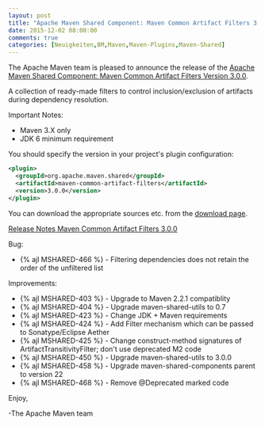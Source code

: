 ```yaml
---
layout: post
title: "Apache Maven Shared Component: Maven Common Artifact Filters 3.0.0 Released"
date: 2015-12-02 08:00:00
comments: true
categories: [Neuigkeiten,BM,Maven,Maven-Plugins,Maven-Shared]
---
```

The Apache Maven team is pleased to announce the release of the 
[Apache Maven Shared Component: Maven Common Artifact Filters Version 3.0.0](http://maven.apache.org/shared/maven-common-artifact-filters/).

A collection of ready-made filters to control inclusion/exclusion of artifacts
during dependency resolution.
 
Important Notes:

 * Maven 3.X only
 * JDK 6 minimum requirement

You should specify the version in your project's plugin configuration:

``` xml 
<plugin>
  <groupId>org.apache.maven.shared</groupId>
  <artifactId>maven-common-artifact-filters</artifactId>
  <version>3.0.0</version>
</plugin>
```

You can download the appropriate sources etc. from the [download page](http://maven.apache.org/shared/maven-common-artifact-filters/download.cgi).

<!-- more -->
 
[Release Notes Maven Common Artifact Filters 3.0.0](https://issues.apache.org/jira/secure/ReleaseNote.jspa?projectId=12317922&version=12331499)

Bug:

 * {% ajl MSHARED-466 %} -  Filtering dependencies does not retain the order of the unfiltered list

Improvements:

 * {% ajl MSHARED-403 %} -  Upgrade to Maven 2.2.1 compatiblity
 * {% ajl MSHARED-404 %} -  Upgrade maven-shared-utils to 0.7
 * {% ajl MSHARED-423 %} -  Change JDK + Maven requirements
 * {% ajl MSHARED-424 %} -  Add Filter mechanism which can be passed to Sonatype/Eclipse Aether
 * {% ajl MSHARED-425 %} -  Change construct-method signatures of ArtifactTransitivityFilter; don't use deprecated M2 code
 * {% ajl MSHARED-450 %} -  Upgrade maven-shared-utils to 3.0.0
 * {% ajl MSHARED-458 %} -  Upgrade maven-shared-components parent to version 22
 * {% ajl MSHARED-468 %} -  Remove @Deprecated marked code

 
Enjoy,
 
-The Apache Maven team

